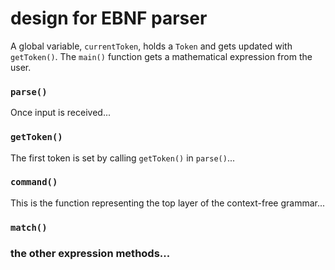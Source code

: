 # design for EBNF parser

A global variable, `currentToken`, holds a `Token` and gets updated with `getToken()`. The `main()` function gets a mathematical expression from the user.

### `parse()`
Once input is received...

### `getToken()`
The first token is set by calling `getToken()` in `parse()`...

### `command()`
This is the function representing the top layer of the context-free grammar...

### `match()`

### the other expression methods...

